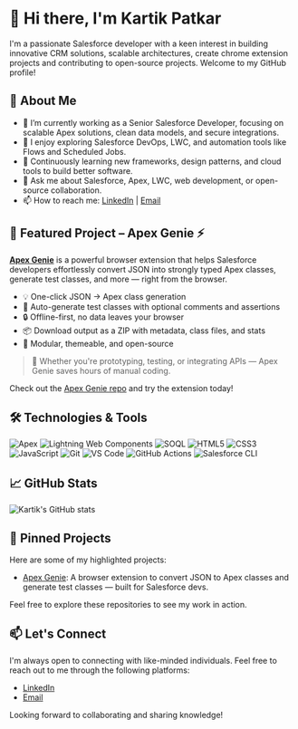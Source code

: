 # 👋 Hi there, I'm Kartik Patkar

I'm a passionate Salesforce developer with a keen interest in building innovative CRM solutions, scalable architectures, create chrome extension projects and contributing to open-source projects. Welcome to my GitHub profile!

## 🚀 About Me

- 🔭 I’m currently working as a Senior Salesforce Developer, focusing on scalable Apex solutions, clean data models, and secure integrations.
- 🧠 I enjoy exploring Salesforce DevOps, LWC, and automation tools like Flows and Scheduled Jobs.
- 🌱 Continuously learning new frameworks, design patterns, and cloud tools to build better software.
- 💬 Ask me about Salesforce, Apex, LWC, web development, or open-source collaboration.
- 📫 How to reach me: [LinkedIn](https://www.linkedin.com/in/kartik-patkar) | [Email](mailto:kartikkp.assets@gmail.com)

## 🧠 Featured Project – Apex Genie ⚡

**[Apex Genie](https://github.com/Kartikpatkar/apexgenie)** is a powerful browser extension that helps Salesforce developers effortlessly convert JSON into strongly typed Apex classes, generate test classes, and more — right from the browser.

- 💡 One-click JSON → Apex class generation  
- 🧪 Auto-generate test classes with optional comments and assertions  
- 🔒 Offline-first, no data leaves your browser  
- 📦 Download output as a ZIP with metadata, class files, and stats  
- 🧩 Modular, themeable, and open-source  

> 🎯 Whether you're prototyping, testing, or integrating APIs — Apex Genie saves hours of manual coding.

Check out the [Apex Genie repo](https://github.com/Kartikpatkar/apexgenie) and try the extension today!

## 🛠️ Technologies & Tools

![Apex](https://img.shields.io/badge/-Apex-1798c1?style=flat&logo=salesforce&logoColor=white)
![Lightning Web Components](https://img.shields.io/badge/-LWC-00A1E0?style=flat&logo=lightning&logoColor=white)
![SOQL](https://img.shields.io/badge/-SOQL-0070d2?style=flat&logo=salesforce&logoColor=white)
![HTML5](https://img.shields.io/badge/-HTML5-E34F26?style=flat&logo=html5&logoColor=white)
![CSS3](https://img.shields.io/badge/-CSS3-1572B6?style=flat&logo=css3)
![JavaScript](https://img.shields.io/badge/-JavaScript-F7DF1E?style=flat&logo=javascript&logoColor=black)
![Git](https://img.shields.io/badge/-Git-F05032?style=flat&logo=git&logoColor=white)
![VS Code](https://img.shields.io/badge/-VSCode-007ACC?style=flat&logo=visual-studio-code)
![GitHub Actions](https://img.shields.io/badge/-GitHub%20Actions-2088FF?style=flat&logo=github-actions&logoColor=white)
![Salesforce CLI](https://img.shields.io/badge/-SFDX-00A1E0?style=flat&logo=salesforce)

## 📈 GitHub Stats

![Kartik's GitHub stats](https://github-readme-stats.vercel.app/api?username=Kartikpatkar&show_icons=true&theme=radical)

## 📌 Pinned Projects

Here are some of my highlighted projects:

- [Apex Genie](https://github.com/Kartikpatkar/apexgenie): A browser extension to convert JSON to Apex classes and generate test classes — built for Salesforce devs.

Feel free to explore these repositories to see my work in action.

## 📫 Let's Connect

I'm always open to connecting with like-minded individuals. Feel free to reach out to me through the following platforms:

- [LinkedIn](https://www.linkedin.com/in/kartik-patkar)
- [Email](mailto:kartikkp.asset@gmail.com)

Looking forward to collaborating and sharing knowledge!
